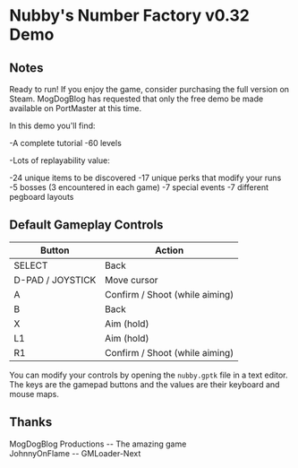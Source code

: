 # Nubby's Number Factory v0.32 Demo

## Notes
Ready to run! If you enjoy the game, consider purchasing the full version on Steam. MogDogBlog has requested that only the free demo be made available on PortMaster at this time.

In this demo you'll find:

-A complete tutorial
-60 levels


-Lots of replayability value:

-24 unique items to be discovered
-17 unique perks that modify your runs
-5 bosses (3 encountered in each game)
-7 special events 
-7 different pegboard layouts

## Default Gameplay Controls
| Button            | Action                                |
|--                 |--                                     |
| SELECT            | Back                                  |
| D-PAD / JOYSTICK  | Move cursor                           |
| A                 | Confirm / Shoot (while aiming)        |
| B                 | Back                                  |
| X                 | Aim (hold)                            |
| L1                | Aim (hold)                            |
| R1                | Confirm / Shoot (while aiming)        |

You can modify your controls by opening the `nubby.gptk` file in a text editor. The keys are the gamepad buttons and the values are their keyboard and mouse maps.

## Thanks
MogDogBlog Productions -- The amazing game  
JohnnyOnFlame -- GMLoader-Next  